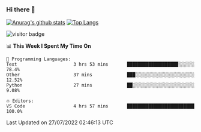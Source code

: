 ### Hi there 👋

<!--
**Akelio-zhang/akelio-zhang** is a ✨ _special_ ✨ repository because its `README.md` (this file) appears on your GitHub profile.

Here are some ideas to get you started:

- 🔭 I’m currently working on ...
- 🌱 I’m currently learning ...
- 👯 I’m looking to collaborate on ...
- 🤔 I’m looking for help with ...
- 💬 Ask me about ...
- 📫 How to reach me: ...
- 😄 Pronouns: ...
- ⚡ Fun fact: ...
-->

[![Anurag's github stats](https://github-readme-stats.vercel.app/api?username=akelio-zhang&line_height=24&hide=contribs&show_icons=true&count_private=true)](https://github.com/anuraghazra/github-readme-stats)
[![Top Langs](https://github-readme-stats.vercel.app/api/top-langs/?username=akelio-zhang&card_width=240&layout=compact&hide=html)](https://github.com/anuraghazra/github-readme-stats)


![visitor badge](https://komarev.com/ghpvc/?username=akelio-zhang&label=PROFILE+VIEWS&style=for-the-badge)
<!--START_SECTION:waka-->
📊 **This Week I Spent My Time On** 

```text
💬 Programming Languages: 
Text                     3 hrs 53 mins       ███████████████████░░░░░░   78.4% 
Other                    37 mins             ███░░░░░░░░░░░░░░░░░░░░░░   12.52% 
Python                   27 mins             ██░░░░░░░░░░░░░░░░░░░░░░░   9.08%

🔥 Editors: 
VS Code                  4 hrs 57 mins       █████████████████████████   100.0%

```


 Last Updated on 27/07/2022 02:46:13 UTC
<!--END_SECTION:waka-->

